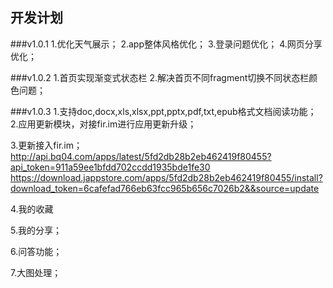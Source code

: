 ## 开发计划

###v1.0.1
1.优化天气展示；
2.app整体风格优化；
3.登录问题优化；
4.网页分享优化；

###v1.0.2
1.首页实现渐变式状态栏
2.解决首页不同fragment切换不同状态栏颜色问题；

###v1.0.3
1.支持doc,docx,xls,xlsx,ppt,pptx,pdf,txt,epub格式文档阅读功能；
2.应用更新模块，对接fir.im进行应用更新升级；

3.更新接入fir.im；
http://api.bq04.com/apps/latest/5fd2db28b2eb462419f80455?api_token=911a59ee1bfdd702ccdd1935bde1fe30
https://download.jappstore.com/apps/5fd2db28b2eb462419f80455/install?download_token=6cafefad766eb63fcc965b656c7026b2&&source=update

4.我的收藏

5.我的分享；

6.问答功能；

7.大图处理；
